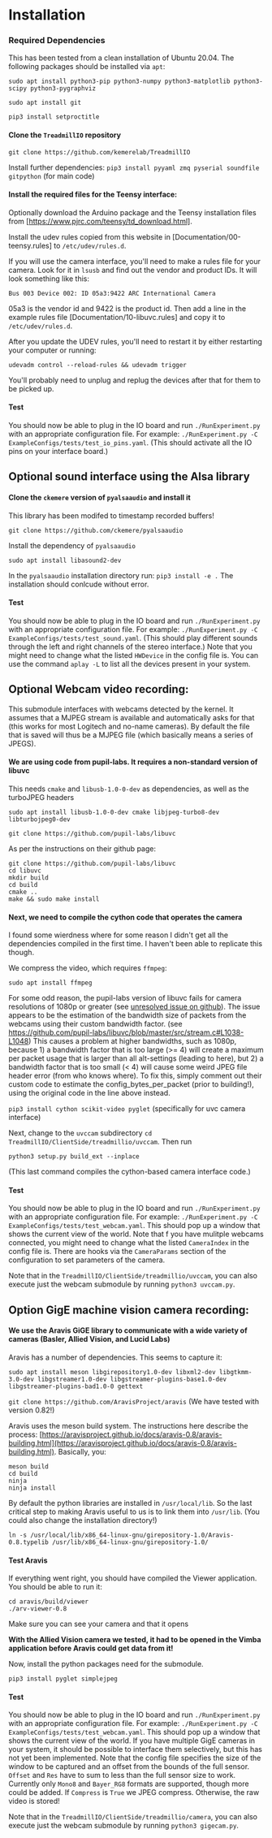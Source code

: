 # Installation

### Required Dependencies
This has been tested from a clean installation of Ubuntu 20.04. The following
packages should be installed via `apt`:

`sudo apt install python3-pip python3-numpy python3-matplotlib python3-scipy python3-pygraphviz`

`sudo apt install git`

`pip3 install setproctitle`

#### Clone the `TreadmillIO` repository

`git clone https://github.com/kemerelab/TreadmillIO`

Install further dependencies:
`pip3 install pyyaml zmq pyserial soundfile gitpython` (for main code)

#### Install the required files for the Teensy interface:
Optionally download the Arduino package and the Teensy installation files from
[https://www.pjrc.com/teensy/td_download.html].

Install the udev rules copied from this website in
[Documentation/00-teensy.rules] to `/etc/udev/rules.d`.

If you will use the camera interface, you'll need to make a rules file for your
camera. Look for it in `lsusb` and find out the vendor and product IDs. It will
look something like this:

`Bus 003 Device 002: ID 05a3:9422 ARC International Camera`

05a3 is the vendor id and 9422 is the product id. Then add a line in the example
rules file [Documentation/10-libuvc.rules] and copy it to `/etc/udev/rules.d`.

After you update the UDEV rules, you'll need to restart it by either restarting
your computer or running:

`udevadm control --reload-rules && udevadm trigger`

You'll probably need to unplug and replug the devices after that for them to
be picked up.

#### Test
You should now be able to plug in the IO board and run `./RunExperiment.py` with
an appropriate configuration file.  For example: 
`./RunExperiment.py -C ExampleConfigs/tests/test_io_pins.yaml`. (This should 
activate all the IO pins on your interface board.)


## Optional sound interface using the Alsa library
#### Clone the `ckemere` version of `pyalsaaudio` and install it
This library has been modifed to timestamp recorded buffers!

`git clone https://github.com/ckemere/pyalsaaudio`

Install the dependency of `pyalsaaudio`

`sudo apt install libasound2-dev`

In the `pyalsaaudio` installation directory run: `pip3 install -e .`
The installation should conlcude without error.

#### Test
You should now be able to plug in the IO board and run `./RunExperiment.py` with
an appropriate configuration file. For example: 
`./RunExperiment.py -C ExampleConfigs/tests/test_sound.yaml`. (This should 
play different sounds through the left and right channels of the stereo interface.)
Note that you might need to change what the listed `HWDevice` in the config file is.
You can use the command `aplay -L` to list all the devices present in your system.

## Optional Webcam video recording: 
This submodule interfaces with webcams detected by the kernel. It assumes that a
MJPEG stream is available and automatically asks for that (this works for most Logitech
and no-name cameras). By default the file that is saved will thus be a MJPEG file
(which basically means a series of JPEGS).

#### We are using code from pupil-labs. It requires a non-standard version of libuvc
This needs `cmake` and `libusb-1.0-0-dev` as dependencies, as well as the turboJPEG headers

`sudo apt install libusb-1.0-0-dev cmake libjpeg-turbo8-dev libturbojpeg0-dev` 

`git clone https://github.com/pupil-labs/libuvc`

As per the instructions on their github page:
```
git clone https://github.com/pupil-labs/libuvc
cd libuvc
mkdir build
cd build
cmake .. 
make && sudo make install
```


#### Next, we need to compile the cython code that operates the camera

I found some wierdness where for some reason I didn't get all the dependencies
compiled in the first time. I haven't been able to replicate this though.

We compress the video, which requires `ffmpeg`:

`sudo apt install ffmpeg`

For some odd reason, the pupil-labs version of libuvc fails for camera resolutions of 1080p or greater (see [unresolved issue on github](https://github.com/pupil-labs/pyuvc/issues/73)). The issue appears to be the estimation of the bandwidth size of packets from the webcams using their custom bandwidth factor. (see https://github.com/pupil-labs/libuvc/blob/master/src/stream.c#L1038-L1048) This causes a problem at higher bandwidths, such as 1080p, because 1) a bandwidth factor that is too large (>= 4) will create a maximum per packet usage that is larger than all alt-settings (leading to here), but 2) a bandwidth factor that is too small (< 4) will cause some weird JPEG file header error (from who knows where). To fix this, simply comment out their custom code to estimate the config_bytes_per_packet (prior to building!), using the original code in the line above instead. 

`pip3 install cython scikit-video pyglet` (specifically for uvc camera interface)

Next, change to the `uvccam` subdirectory `cd TreadmillIO/ClientSide/treadmillio/uvccam`. Then run

```
python3 setup.py build_ext --inplace
```
(This last command compiles the cython-based camera interface code.)

#### Test
You should now be able to plug in the IO board and run `./RunExperiment.py` with
an appropriate configuration file. For example: 
`./RunExperiment.py -C ExampleConfigs/tests/test_webcam.yaml`. This should pop up
a window that shows the current view of the world. Note that f you have mulitple
webcams connected, you might need to change what the listed `CameraIndex` in the 
config file is. There are hooks via the `CameraParams` section of the configuration
to set parameters of the camera.

Note that in the `TreadmillIO/ClientSide/treadmillio/uvccam`, you can also execute
just the webcam submodule by running `python3 uvccam.py`.

## Option GigE machine vision camera recording:
#### We use the Aravis GiGE library to communicate with a wide variety of cameras (Basler, Allied Vision, and Lucid Labs)

Aravis has a number of dependencies. This seems to capture it:

`sudo apt install meson libgirepository1.0-dev libxml2-dev libgtkmm-3.0-dev libgstreamer1.0-dev libgstreamer-plugins-base1.0-dev libgstreamer-plugins-bad1.0-0 gettext`

`git clone https://github.com/AravisProject/aravis` (We have tested with version 0.82!)

Aravis uses the meson build system. The instructions here describe the process:
[https://aravisproject.github.io/docs/aravis-0.8/aravis-building.html](https://aravisproject.github.io/docs/aravis-0.8/aravis-building.html).
Basically, you:
```
meson build
cd build
ninja
ninja install
```

By default the python libraries are installed in `/usr/local/lib`. So the last critical
step to making Aravis useful to us is to link them into `/usr/lib`. (You could also
change the installation directory!)
```
ln -s /usr/local/lib/x86_64-linux-gnu/girepository-1.0/Aravis-0.8.typelib /usr/lib/x86_64-linux-gnu/girepository-1.0/
```

#### Test Aravis
If everything went right, you should have compiled the Viewer application. You should be able to run it:
```
cd aravis/build/viewer
./arv-viewer-0.8
```
Make sure you can see your camera and that it opens

**With the Allied Vision camera we tested, it had to be opened in the Vimba application
before Aravis could get data from it!**

Now, install the python packages need for the submodule.

`pip3 install pyglet simplejpeg`

#### Test
You should now be able to plug in the IO board and run `./RunExperiment.py` with
an appropriate configuration file. For example: 
`./RunExperiment.py -C ExampleConfigs/tests/test_webcam.yaml`. This should pop up
a window that shows the current view of the world. If you have multiple GigE cameras
in your system, it should be possible to interface them selectively, but this has
not yet been implemented. Note that the config file specifies the size of the window
to be captured and an offset from the bounds of the full sensor. `Offset` and `Res` 
have to sum to less than the full sensor size to work. Currently only `Mono8` and
`Bayer_RG8` formats are supported, though more could be added. If `Compress` is `True`
we JPEG compress. Otherwise, the raw video is stored!

Note that in the `TreadmillIO/ClientSide/treadmillio/camera`, you can also execute
just the webcam submodule by running `python3 gigecam.py`.